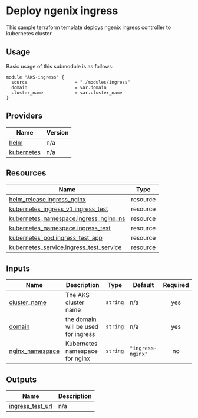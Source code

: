 # Deploy ngenix ingress  
This sample terraform template deploys ngenix ingress controller to kubernetes cluster

## Usage
Basic usage of this submodule is as follows:
```hcl
module "AKS-ingress" {
  source                  = "./modules/ingress"
  domain                  = var.domain
  cluster_name            = var.cluster_name
}
```


## Providers
| Name | Version |
|------|---------|
| <a name="provider_helm"></a> [helm](#provider\_helm) | n/a |
| <a name="provider_kubernetes"></a> [kubernetes](#provider\_kubernetes) | n/a |

## Resources
| Name | Type |
|------|------|
| [helm_release.ingress_nginx](https://registry.terraform.io/providers/hashicorp/helm/latest/docs/resources/release) | resource |
| [kubernetes_ingress_v1.ingress_test](https://registry.terraform.io/providers/hashicorp/kubernetes/latest/docs/resources/ingress_v1) | resource |
| [kubernetes_namespace.ingress_nginx_ns](https://registry.terraform.io/providers/hashicorp/kubernetes/latest/docs/resources/namespace) | resource |
| [kubernetes_namespace.ingress_test](https://registry.terraform.io/providers/hashicorp/kubernetes/latest/docs/resources/namespace) | resource |
| [kubernetes_pod.ingress_test_app](https://registry.terraform.io/providers/hashicorp/kubernetes/latest/docs/resources/pod) | resource |
| [kubernetes_service.ingress_test_service](https://registry.terraform.io/providers/hashicorp/kubernetes/latest/docs/resources/service) | resource |

## Inputs
| Name | Description | Type | Default | Required |
|------|-------------|------|---------|:--------:|
| <a name="input_cluster_name"></a> [cluster\_name](#input\_cluster\_name) | The AKS cluster name | `string` | n/a | yes |
| <a name="input_domain"></a> [domain](#input\_domain) | the domain will be used for ingress | `string` | n/a | yes |
| <a name="input_nginx_namespace"></a> [nginx\_namespace](#input\_nginx\_namespace) | Kubernetes namespace for nginx | `string` | `"ingress-nginx"` | no |

## Outputs
| Name | Description |
|------|-------------|
| <a name="output_ingress_test_url"></a> [ingress\_test\_url](#output\_ingress\_test\_url) | n/a |
